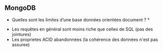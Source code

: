 ## MongoDB

* Quelles sont les limites d’une base données orientées document ? *

- Les requêtes en général sont moins riche que celles de SQL (pas des jointures)
- Les proprietes ACID abandonnées (la cohérence des données n'est pas assuree)



